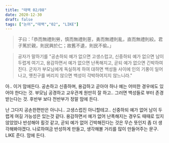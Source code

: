 ```yaml
---
title: "태백 02/08"
date: 2020-12-30
draft: false
tags: ["논어","태백","02", "LIKE"]
---
```


> 子曰：「恭而無禮則勞，慎而無禮則葸，勇而無禮則亂，直而無禮則絞。君子篤於親，則民興於仁；故舊不遺，則民不偷。」

> 공자가 말하기를 "공손하되 예가 없으면 고생스럽고, 신중하되 예가 없으면 남이 두렵게 여기고, 용감하면서 예가 없으면 난폭해지고, 곧되 예가 없으면 긴박하여진다. 군자가 부모님에게 독실하게 하여 대하면 백성들 사이에 인의 기풍이 일어나고, 옛친구를 버리지 않으면 백성이 각박하여지지 않느니라."

아.. 이거 맘에든다. 공손하고 신중하며, 용감하고 곧아야 하나 예는 어떠한 경우에도 있어야 한다는 것. 부모님 공경하고 교우관계 원만히 잘 하고.. 그러면 백성들로 부터 존경받는다는 것. 후반부 보다 전반부가 정말 맘에 든다.

난 그다지 공손한편만은 아니니.. 고생스럽진 아니할테고.. 신중하되 예가 없어 남이 두렵게 여길 가능성은 있는것 같다. 용감하면서 예가 없어 난폭해지는 경우도 때때로 있지 않았었나 반성해야 횔것 같고, 곧되 예가 없어 긴박해진다는 것은 무슨 뜻인지 좀 더 생각해봐야겠다. 나로하여금 반성하게 만들고, 생각해볼 거리를 많이 만들어주는 문구. LIKE 준다. 맘에 든다.

